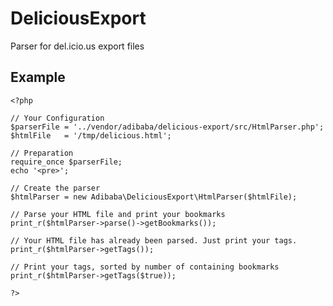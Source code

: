 # DeliciousExport

Parser for del.icio.us export files

## Example

    <?php

    // Your Configuration
    $parserFile = '../vendor/adibaba/delicious-export/src/HtmlParser.php';
    $htmlFile   = '/tmp/delicious.html';
    
    // Preparation
    require_once $parserFile;
    echo '<pre>';
    
    // Create the parser
    $htmlParser = new Adibaba\DeliciousExport\HtmlParser($htmlFile);
    
    // Parse your HTML file and print your bookmarks
    print_r($htmlParser->parse()->getBookmarks());
    
    // Your HTML file has already been parsed. Just print your tags.
    print_r($htmlParser->getTags());
    
    // Print your tags, sorted by number of containing bookmarks
    print_r($htmlParser->getTags($true));
    
    ?>
